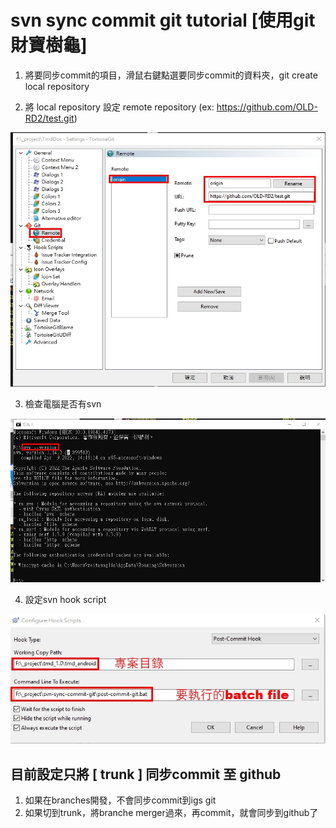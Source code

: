 # svn sync commit git tutorial [使用git財寶樹龜]

1. 將要同步commit的項目，滑鼠右鍵點選要同步commit的資料夾，git create  local repository 


2. 將 local repository 設定 remote repository (ex: https://github.com/OLD-RD2/test.git)

![remote setting](https://github.com/weitsunglin/svn-sync-commit-git/blob/main/step1.jpg)

3. 檢查電腦是否有svn

![svn check](https://github.com/weitsunglin/svn-sync-commit-git/blob/main/step2.jpg)


4. 設定svn hook script

![svn check](https://github.com/weitsunglin/svn-sync-commit-git/blob/main/step3.jpg)


## 目前設定只將 [ trunk ] 同步commit 至 github
1. 如果在branches開發，不會同步commit到igs git
2. 如果切到trunk，將branche merger過來，再commit，就會同步到github了